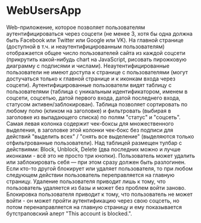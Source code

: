 ﻿# WebUsersApp
Web-приложение, которое позволяет пользователям аутентифицироваться через соцсети (не менее 3, хотя бы одна должна быть Facebook или Twitter или Google или VK).
На главной странице (доступной в т.ч. и неаутентифицированным пользователям) отображается общее число пользователей сайта из каждой соцсети (прикрутить какой-нибудь chart на JavaScript, рисовать пирожковую диаграмму с подписями и числами).
Неаутентифицированные пользователи не имеют доступа к странице с пользователями (могут достучаться только к главной странице и к иконкам входа через соцсети).
Аутентифицированные пользователи видят таблицу с пользователями (таблица с уникальным идентификатором, именем в соцсети, соцсетью, датой первого входа, датой последнего входа, статусом активен/заблокирован). Таблица позволяет сортировать по любому полю (кликом на заголовке) и фильтровать (выбирая в заголовке из выпадающего списка) по полям "статус" и "соцсеть".
Самая левая колонка содержит чек-боксы для множественного выделения, в заголовке этой колонки чек-бокс без подписи для действий "выделить всех" / "снять все выделение" (выделяются только отфильтрованные пользователи).
Над таблицей размещен тулбар с действиями: Block, Unblock, Delete (два последних можно и лучше иконками - всё это не просто три кнопки).
Пользователь может удалить или заблокировать себя — при этом сразу должен быть разлогинен. Если кто-то другой блокирует или удаляет пользователя, то при любом следующем действии пользователь переправляется на главную страницу.
Удаление пользователя приводит лишь к тому, что пользователь удаляется из базы и может без проблем войти заново. Блокировка пользователя приводит к тому, что пользователь не может войти - он может пройти аутентификацию через свою соцсеть, но потом перенаправляется на главную страницу и ему показывается бутстраповский алерт "This account is blocked.".